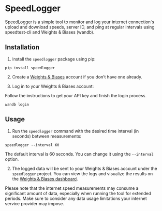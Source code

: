 # SpeedLogger

SpeedLogger is a simple tool to monitor and log your internet connection's upload and download speeds, server ID, and ping at regular intervals using speedtest-cli and Weights & Biases (wandb).

## Installation

1. Install the `speedlogger` package using pip:

```shell
pip install speedlogger
```

2. Create a [Weights & Biases](https://wandb.ai/) account if you don't have one already.

4. Log in to your Weights & Biases account:

Follow the instructions to get your API key and finish the login process.
```shell
wandb login
```



## Usage

1. Run the `speedlogger` command with the desired time interval (in seconds) between measurements:

```shell
speedlogger --interval 60
```

The default interval is 60 seconds. You can change it using the `--interval` option.

2. The logged data will be sent to your Weights & Biases account under the `speedlogger` project. You can view the logs and visualize the results on the [Weights & Biases dashboard](https://wandb.ai/).

Please note that the internet speed measurements may consume a significant amount of data, especially when running the tool for extended periods. Make sure to consider any data usage limitations your internet service provider may impose.